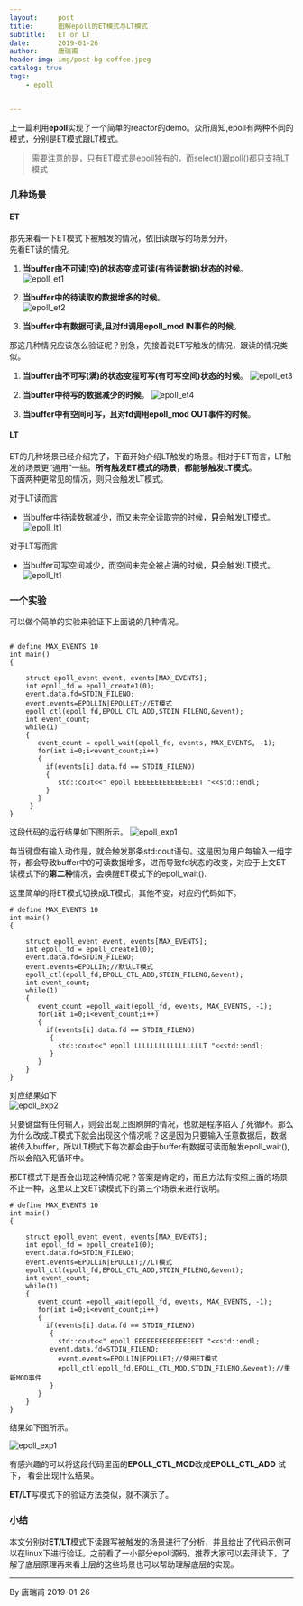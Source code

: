 ```yaml
---
layout:     post
title:      图解epoll的ET模式与LT模式
subtitle:   ET or LT 
date:       2019-01-26
author:     唐瑞甫
header-img: img/post-bg-coffee.jpeg
catalog: true
tags: 
    - epoll


---  
```


上一篇利用**epoll**实现了一个简单的reactor的demo。众所周知,epoll有两种不同的模式，分别是ET模式跟LT模式。

> 需要注意的是，只有ET模式是epoll独有的，而select()跟poll()都只支持LT模式

### 几种场景  

#### ET  
那先来看一下ET模式下被触发的情况，依旧读跟写的场景分开。  
先看ET读的情况。  
  

1. **当buffer由不可读(空)的状态变成可读(有待读数据)状态的时候**。  
![epoll_et1](/img/image/lt1.jpg)   
  
  

2. **当buffer中的待读取的数据增多的时候**。  
![epoll_et2](/img/image/lt2.jpg)   
  
  
3. **当buffer中有数据可读,且对fd调用epoll_mod IN事件的时候**。
  
  
那这几种情况应该怎么验证呢？别急，先接着说ET写触发的情况，跟读的情况类似。  

1. **当buffer由不可写(满)的状态变程可写(有可写空间)状态的时候**。
![epoll_et3](/img/image/lt3.jpg)   
  
  
2. **当buffer中待写的数据减少的时候**。
![epoll_et4](/img/image/lt4.jpg)   
  
  
3. **当buffer中有空间可写，且对fd调用epoll_mod OUT事件的时候**。  
  
  
  
#### LT
ET的几种场景已经介绍完了，下面开始介绍LT触发的场景。相对于ET而言，LT触发的场景更“通用”一些。**所有触发ET模式的场景，都能够触发LT模式**。  
下面两种更常见的情况，则只会触发LT模式。  

对于LT读而言  
- 当buffer中待读数据减少，而又未完全读取完的时候，**只**会触发LT模式。  
![epoll_lt1](/img/image/lt5.jpg)   
  
  
对于LT写而言  
- 当buffer可写空间减少，而空间未完全被占满的时候，**只**会触发LT模式。  
![epoll_lt1](/img/image/lt6.jpg) 


### 一个实验
可以做个简单的实验来验证下上面说的几种情况。  


```

# define MAX_EVENTS 10
int main()
{
   
    struct epoll_event event, events[MAX_EVENTS];
    int epoll_fd = epoll_create1(0);
    event.data.fd=STDIN_FILENO;
    event.events=EPOLLIN|EPOLLET;//ET模式
    epoll_ctl(epoll_fd,EPOLL_CTL_ADD,STDIN_FILENO,&event);
    int event_count;
    while(1)
    {
       event_count = epoll_wait(epoll_fd, events, MAX_EVENTS, -1);
       for(int i=0;i<event_count;i++)
       {
         if(events[i].data.fd == STDIN_FILENO)
         {
            std::cout<<" epoll EEEEEEEEEEEEEEEET "<<std::endl;
         }
       }
     }
}
```

这段代码的运行结果如下图所示。
![epoll_exp1](/img/image/res1.jpg)   
  
每当键盘有输入动作是，就会触发那条std:cout语句。这是因为用户每输入一组字符，都会导致buffer中的可读数据增多，进而导致fd状态的改变，对应于上文ET读模式下的**第二种**情况，会唤醒ET模式下的epoll_wait().  
  
这里简单的将ET模式切换成LT模式，其他不变，对应的代码如下。  

```
# define MAX_EVENTS 10
int main()
{
   
    struct epoll_event event, events[MAX_EVENTS];
    int epoll_fd = epoll_create1(0);
    event.data.fd=STDIN_FILENO;
    event.events=EPOLLIN;//默认LT模式
    epoll_ctl(epoll_fd,EPOLL_CTL_ADD,STDIN_FILENO,&event);
    int event_count;
    while(1)
    {
       event_count =epoll_wait(epoll_fd, events, MAX_EVENTS, -1);
       for(int i=0;i<event_count;i++)
       {
         if(events[i].data.fd == STDIN_FILENO)
          {
            std::cout<<" epoll LLLLLLLLLLLLLLLLLT "<<std::endl;
          }
       }
    }
}

```
  
对应结果如下  
![epoll_exp2](/img/image/res2.jpg)   
  
只要键盘有任何输入，则会出现上图刷屏的情况，也就是程序陷入了死循环。那么为什么改成LT模式下就会出现这个情况呢？这是因为只要输入任意数据后，数据被传入buffer，所以LT模式下每次都会由于buffer有数据可读而触发epoll_wait(),所以会陷入死循环中。  
  
那ET模式下是否会出现这种情况呢？答案是肯定的，而且方法有按照上面的场景不止一种，这里以上文ET读模式下的第三个场景来进行说明。

```
# define MAX_EVENTS 10
int main()
{
   
    struct epoll_event event, events[MAX_EVENTS];
    int epoll_fd = epoll_create1(0);
    event.data.fd=STDIN_FILENO;
    event.events=EPOLLIN|EPOLLET;//LT模式
    epoll_ctl(epoll_fd,EPOLL_CTL_ADD,STDIN_FILENO,&event);
    int event_count;
    while(1)
    {
       event_count =epoll_wait(epoll_fd, events, MAX_EVENTS, -1);
       for(int i=0;i<event_count;i++)
       {
         if(events[i].data.fd == STDIN_FILENO)
          {
            std::cout<<" epoll EEEEEEEEEEEEEEEET "<<std::endl;
  		  event.data.fd=STDIN_FILENO;
            event.events=EPOLLIN|EPOLLET;//使用ET模式
            epoll_ctl(epoll_fd,EPOLL_CTL_MOD,STDIN_FILENO,&event);//重新MOD事件
          }
       }
    }
}

```
  
结果如下图所示。  

![epoll_exp1](/img/image/res3.jpg)   
  
有感兴趣的可以将这段代码里面的**EPOLL\_CTL\_MOD**改成**EPOLL\_CTL\_ADD** 试下， 看会出现什么结果。
  
**ET/LT**写模式下的验证方法类似，就不演示了。  

### 小结
本文分别对**ET/LT**模式下读跟写被触发的场景进行了分析，并且给出了代码示例可以在linux下进行验证。之前看了一小部分epoll源码，推荐大家可以去拜读下，了解了底层原理再来看上层的这些场景也可以帮助理解底层的实现。



---
  By 唐瑞甫
  2019-01-26

